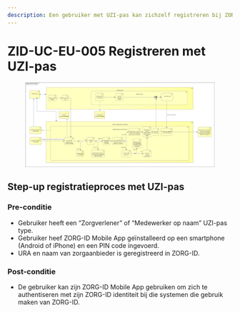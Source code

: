 ```yaml
---
description: Een gebruiker met UZI-pas kan zichzelf registreren bij ZORG-ID.
---
```


# ZID-UC-EU-005 Registreren met UZI-pas

<figure><img src="../.gitbook/assets/image.png" alt=""><figcaption></figcaption></figure>

## Step-up registratieproces met UZI-pas

### Pre-conditie

* Gebruiker heeft een “Zorgverlener” of “Medewerker op naam” UZI-pas type.
* Gebruiker heef ZORG-ID Mobile App geïnstalleerd op een smartphone (Android of iPhone) en een PIN code ingevoerd.
* URA en naam van zorgaanbieder is geregistreerd in ZORG-ID.

### Post-conditie

* De gebruiker kan zijn ZORG-ID Mobile App gebruiken om zich te authentiseren met zijn ZORG-ID identiteit bij die systemen die gebruik maken van ZORG-ID.
